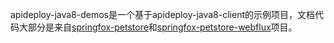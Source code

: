 apideploy-java8-demos是一个基于apideploy-java8-client的示例项目，文档代码大部分是来自[springfox-petstore](https://github.com/springfox/springfox/tree/ab5868471cdbaf54dac01af12933fe0437cf2b01/springfox-petstore)和[springfox-petstore-webflux](https://github.com/springfox/springfox/tree/ab5868471cdbaf54dac01af12933fe0437cf2b01/springfox-petstore-webflux)项目。